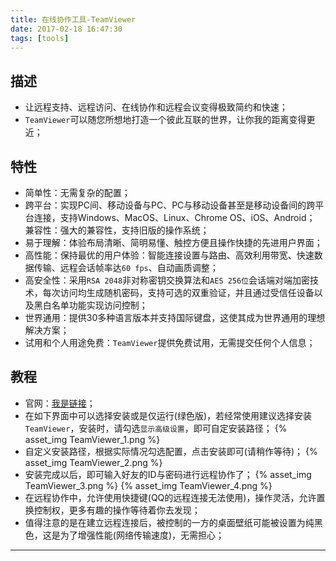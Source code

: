 ```yaml
---
title: 在线协作工具-TeamViewer
date: 2017-02-18 16:47:30
tags: [tools]
---
```


## 描述
+ 让远程支持、远程访问、在线协作和远程会议变得极致简约和快速；
+ `TeamViewer`可以随您所想地打造一个彼此互联的世界，让你我的距离变得更近；

<!-- more -->

## 特性
+ 简单性：无需复杂的配置；
+ 跨平台：实现PC间、移动设备与PC、PC与移动设备甚至是移动设备间的跨平台连接，支持Windows、MacOS、Linux、Chrome OS、iOS、Android；
兼容性：强大的兼容性，支持旧版的操作系统；
+ 易于理解：体验布局清晰、简明易懂、触控方便且操作快捷的先进用户界面；
+ 高性能：保持最优的用户体验：智能连接设置与路由、高效利用带宽、快速数据传输、远程会话帧率达`60 fps`、自动画质调整；
+ 高安全性：采用`RSA 2048`非对称密钥交换算法和`AES 256位`会话端对端加密技术，每次访问均生成随机密码，支持可选的双重验证，并且通过受信任设备以及黑白名单功能实现访问控制；
+ 世界通用：提供30多种语言版本并支持国际键盘，这使其成为世界通用的理想解决方案；
+ 试用和个人用途免费：`TeamViewer`提供免费试用，无需提交任何个人信息；

## 教程
+ 官网：[我是链接](https://www.teamviewer.com/zhcn/)；
+ 在如下界面中可以选择安装或是仅运行(绿色版)，若经常使用建议选择安装`TeamViewer`，安装时，请勾选`显示高级设置`，即可自定安装路径；
{% asset_img TeamViewer_1.png %}
+ 自定义安装路径，根据实际情况勾选配置，点击安装即可(请稍作等待)；
{% asset_img TeamViewer_2.png %}
+ 安装完成以后，即可输入好友的ID与密码进行远程协作了；
{% asset_img TeamViewer_3.png %}
{% asset_img TeamViewer_4.png %}
+ 在远程协作中，允许使用快捷键(QQ的远程连接无法使用)，操作灵活，允许置换控制权，更多有趣的操作等待着你去发现；
+ 值得注意的是在建立远程连接后，被控制的一方的桌面壁纸可能被设置为纯黑色，这是为了增强性能(网络传输速度)，无需担心；

***